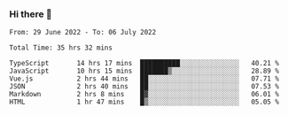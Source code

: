 ### Hi there 👋

<!--
**siaikin/siaikin** is a ✨ _special_ ✨ repository because its `README.md` (this file) appears on your GitHub profile.

Here are some ideas to get you started:

- 🔭 I’m currently working on ...
- 🌱 I’m currently learning ...
- 👯 I’m looking to collaborate on ...
- 🤔 I’m looking for help with ...
- 💬 Ask me about ...
- 📫 How to reach me: ...
- 😄 Pronouns: ...
- ⚡ Fun fact: ...
-->

<!--START_SECTION:waka-->

```text
From: 29 June 2022 - To: 06 July 2022

Total Time: 35 hrs 32 mins

TypeScript       14 hrs 17 mins  ██████████░░░░░░░░░░░░░░░   40.21 %
JavaScript       10 hrs 15 mins  ███████▒░░░░░░░░░░░░░░░░░   28.89 %
Vue.js           2 hrs 44 mins   ██░░░░░░░░░░░░░░░░░░░░░░░   07.71 %
JSON             2 hrs 40 mins   ██░░░░░░░░░░░░░░░░░░░░░░░   07.53 %
Markdown         2 hrs 8 mins    █▓░░░░░░░░░░░░░░░░░░░░░░░   06.01 %
HTML             1 hr 47 mins    █▒░░░░░░░░░░░░░░░░░░░░░░░   05.05 %
```

<!--END_SECTION:waka-->
